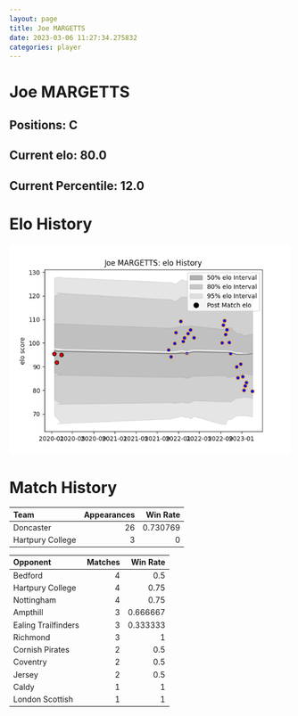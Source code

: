 ```yaml
---  
layout: page  
title: Joe MARGETTS  
date: 2023-03-06 11:27:34.275832  
categories: player  
---
```

# Joe MARGETTS

## Positions: C

## Current elo: 80.0

## Current Percentile: 12.0

# Elo History


![elo history](history_JoeMARGETTS.png)
# Match History


| Team             |   Appearances |   Win Rate |
|:-----------------|--------------:|-----------:|
| Doncaster        |            26 |   0.730769 |
| Hartpury College |             3 |   0        |

| Opponent            |   Matches |   Win Rate |
|:--------------------|----------:|-----------:|
| Bedford             |         4 |   0.5      |
| Hartpury College    |         4 |   0.75     |
| Nottingham          |         4 |   0.75     |
| Ampthill            |         3 |   0.666667 |
| Ealing Trailfinders |         3 |   0.333333 |
| Richmond            |         3 |   1        |
| Cornish Pirates     |         2 |   0.5      |
| Coventry            |         2 |   0.5      |
| Jersey              |         2 |   0.5      |
| Caldy               |         1 |   1        |
| London Scottish     |         1 |   1        |